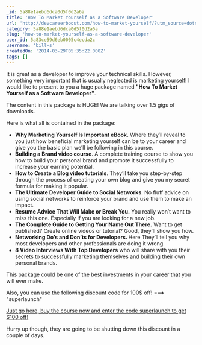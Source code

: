 ```yaml
---
_id: 5a88e1aebd6dca0d5f0d2a6a
title: 'How To Market Yourself as a Software Developer'
url: 'http://devcareerboost.com/how-to-market-yourself/?utm_source=dotnetweekly&utm_medium=email&utm_campaign=launch'
category: 5a88e1aebd6dca0d5f0d2a6a
slug: 'how-to-market-yourself-as-a-software-developer'
user_id: 5a83ce59d6eb0005c4ecda2c
username: 'bill-s'
createdOn: '2014-03-29T05:35:22.000Z'
tags: []
---
```


It is great as a developer to improve your technical skills. However, something very important that is usually neglected is marketing yourself!
I would like to present to you a huge package named <strong>"How To Market Yourself as a Software Developer"</strong>.

The content in this package is HUGE! We are talking over 1.5 gigs of downloads.

Here is what all is contained in the package:
<ul>
	<li><b>Why Marketing Yourself Is Important eBook.</b>
Where they’ll reveal to you just how beneficial marketing yourself can be to your career and give you the basic plan we’ll be following in this course.</li>
	<li><b>Building a Brand video course</b>.
A complete training course to show you how to build your personal brand and promote it successfully to increase your earning potential.</li>
	<li><b>How to Create a Blog video tutorials</b>.
They’ll take you step-by-step through the process of creating your own blog and give you my secret formula for making it popular.</li>
	<li><b>The Ultimate Developer Guide to Social Networks</b>.
No fluff advice on using social networks to reinforce your brand and use them to make an impact.</li>
	<li><b>Resume Advice That Will Make or Break You.</b>
You really won’t want to miss this one. Especially if you are looking for a new job.</li>
	<li><b>The Complete Guide to Getting Your Name Out There.</b>
Want to get published? Create online videos or tutorial? Good, they’ll show you how.</li>
	<li><b>Networking Do’s and Don’ts for Developers.
</b>Here They’ll tell you why most developers and other professionals are doing it wrong.</li>
	<li><b>8 Video Interviews With Top Developers</b>
who will share with you their secrets to successfully marketing themselves and building their own personal brands.</li>
</ul>
This package could be one of the best investments in your career that you will ever make.

Also, you can use the following discount code for 100$ off! ===&gt; "superlaunch"

<a href="http://devcareerboost.com/how-to-market-yourself/?utm_source=dotnetweekly&amp;utm_medium=email&amp;utm_campaign=launch" target="_blank">Just go here, buy the course now and enter the code superlaunch to get $100 off!</a>

Hurry up though, they are going to be shutting down this discount in a couple of days.
